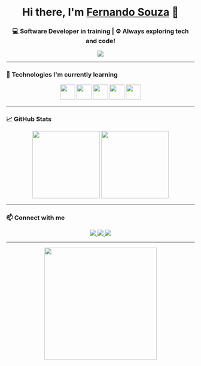 <h1 align="center">
  Hi there, I'm <a href="https://www.linkedin.com/in/fersouzza/" target="_blank">Fernando Souza</a> 👋
</h1>

<h3 align="center">
  💻 Software Developer in training | ⚙️ Always exploring tech and code!
</h3>

<p align="center">
  <img src="https://readme-typing-svg.herokuapp.com/?lines=Software+Developer+in+training;Passionate+about+technology;Always+learning+new+things;Welcome+to+my+GitHub!&center=true&width=500&height=50">
</p>

---

### 🚀 **Technologies I'm currently learning**

<p align="center">
  <img src="https://cdn.jsdelivr.net/gh/devicons/devicon/icons/javascript/javascript-original.svg" width="40"/>
  <img src="https://cdn.jsdelivr.net/gh/devicons/devicon/icons/html5/html5-original.svg" width="40"/>
  <img src="https://cdn.jsdelivr.net/gh/devicons/devicon/icons/css3/css3-original.svg" width="40"/>
  <img src="https://cdn.jsdelivr.net/gh/devicons/devicon/icons/mysql/mysql-original.svg" width="40"/>
  <img src="https://cdn.jsdelivr.net/gh/devicons/devicon/icons/c/c-original.svg" width="40"/>
</p>

---

### 📈 **GitHub Stats**

<p align="center">
  <img height="180em" src="https://github-readme-stats.vercel.app/api?username=FerSouzza&show_icons=true&theme=dark&include_all_commits=true&count_private=true&cache_seconds=86400"/>
  <img height="180em" src="https://github-readme-stats.vercel.app/api/top-langs/?username=FerSouzza&layout=compact&langs_count=7&theme=dark"/>
</p>

---

### 📫 **Connect with me**

<p align="center">
  <a href="https://www.instagram.com/fernandosouzza/" target="_blank">
    <img src="https://img.shields.io/badge/-Instagram-%23E4405F?style=for-the-badge&logo=instagram&logoColor=white">
  </a>
  <a href="https://discord.com/users/303063168492208138" target="_blank">
    <img src="https://img.shields.io/badge/Discord-FerSouza%230471-7289DA?style=for-the-badge&logo=discord&logoColor=white">
  </a> 
  <a href="https://www.linkedin.com/in/fersouzza/" target="_blank">
    <img src="https://img.shields.io/badge/-LinkedIn-%230077B5?style=for-the-badge&logo=linkedin&logoColor=white">
  </a>
</p>

---

<p align="center">
  <img src="https://media.giphy.com/media/l0HlRmB8nK1w6OZRq/giphy.gif" width="300">
</p>
